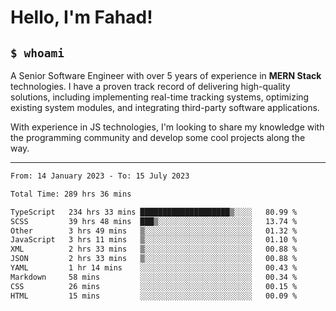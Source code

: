 <h1>Hello, I'm Fahad!</h1>

<h2><code>$ whoami</code></h2>

A Senior Software Engineer with over 5 years of experience in **MERN Stack** technologies. I have a proven track record of delivering high-quality solutions, including implementing real-time tracking systems, optimizing existing system modules, and integrating third-party software applications.

With experience in JS technologies, I'm looking to share my knowledge with the programming community and develop some cool projects along the way.

---

<!--START_SECTION:waka-->

```txt
From: 14 January 2023 - To: 15 July 2023

Total Time: 289 hrs 36 mins

TypeScript   234 hrs 33 mins ████████████████████▒░░░░   80.99 %
SCSS         39 hrs 48 mins  ███▒░░░░░░░░░░░░░░░░░░░░░   13.74 %
Other        3 hrs 49 mins   ▒░░░░░░░░░░░░░░░░░░░░░░░░   01.32 %
JavaScript   3 hrs 11 mins   ▒░░░░░░░░░░░░░░░░░░░░░░░░   01.10 %
XML          2 hrs 33 mins   ▒░░░░░░░░░░░░░░░░░░░░░░░░   00.88 %
JSON         2 hrs 33 mins   ▒░░░░░░░░░░░░░░░░░░░░░░░░   00.88 %
YAML         1 hr 14 mins    ░░░░░░░░░░░░░░░░░░░░░░░░░   00.43 %
Markdown     58 mins         ░░░░░░░░░░░░░░░░░░░░░░░░░   00.34 %
CSS          26 mins         ░░░░░░░░░░░░░░░░░░░░░░░░░   00.15 %
HTML         15 mins         ░░░░░░░░░░░░░░░░░░░░░░░░░   00.09 %
```

<!--END_SECTION:waka-->

<!--
**heyFahad/heyFahad** is a ✨ _special_ ✨ repository because its `README.md` (this file) appears on your GitHub profile.

Here are some ideas to get you started:

- 🔭 I’m currently working on ...
- 🌱 I’m currently learning ...
- 👯 I’m looking to collaborate on ...
- 🤔 I’m looking for help with ...
- 💬 Ask me about ...
- 📫 How to reach me: ...
- 😄 Pronouns: ...
- ⚡ Fun fact: ...
-->
